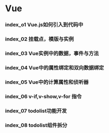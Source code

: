 # Vue
### index_o1 Vue.js如何引入到代码中
### index_02 挂载点，模版与实例
### index_03 Vue实例中的数据，事件与方法
### index_04 Vue中的属性绑定和双向数据绑定 
### index_05 Vue中的计算属性和侦听器
### index_06 v-if,v-show,v-for 指令
### index_07 todolist功能开发
### index_08 todolist组件拆分
